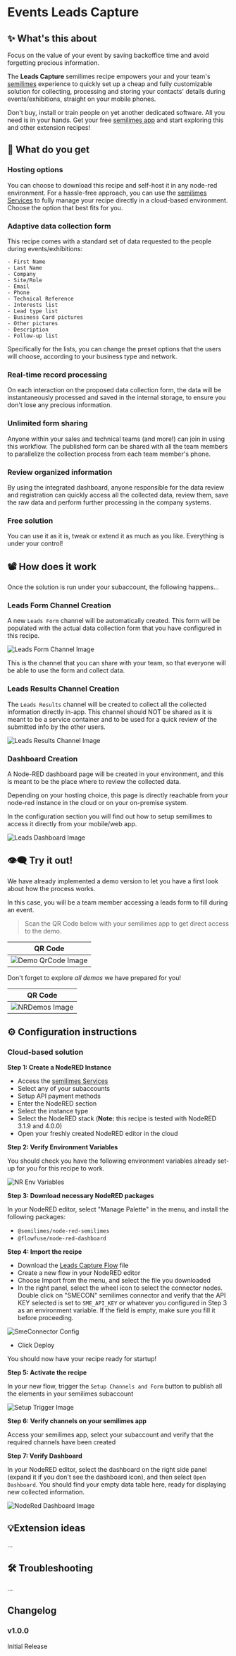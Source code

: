 # Events Leads Capture

## ✨ What's this about

Focus on the value of your event by saving backoffice time and avoid forgetting precious information.

The **Leads Capture** semilimes recipe empowers your and your team's [semilimes](https://www.semilimes.com) experience to quickly set up a cheap and fully customizable solution for collecting, processing and storing your contacts' details during events/exhibitions, straight on your mobile phones.

Don't buy, install or train people on yet another dedicated software. All you need is in your hands. Get your free [semilimes app](https://www.semilimes.com) and start exploring this and other extension recipes!

## 🔎 What do you get

### Hosting options

You can choose to download this recipe and self-host it in any node-red environment. For a hassle-free approach, you can use the [semilimes Services](https://my.semilimes.net) to fully manage your recipe directly in a cloud-based environment. Choose the option that best fits for you.

### Adaptive data collection form

This recipe comes with a standard set of data requested to the people during events/exhibitions:

```
- First Name
- Last Name
- Company
- Site/Role
- Email
- Phone
- Technical Reference
- Interests list
- Lead type list
- Business Card pictures
- Other pictures
- Description
- Follow-up list
```

Specifically for the lists, you can change the preset options that the users will choose, according to your business type and network.

### Real-time record processing

On each interaction on the proposed data collection form, the data will be instantaneously processed and saved in the internal storage, to ensure you don't lose any precious information.

### Unlimited form sharing 

Anyone within your sales and technical teams (and more!) can join in using this workflow. The published form can be shared with all the team members to parallelize the collection process from each team member's phone.

### Review organized information

By using the integrated dashboard, anyone responsible for the data review and registration can quickly access all the collected data, review them, save the raw data and perform further processing in the company systems.

### Free solution

You can use it as it is, tweak or extend it as much as you like. Everything is under your control!

## 📽️ How does it work

Once the solution is run under your subaccount, the following happens...

### Leads Form Channel Creation

A new `Leads Form` channel will be automatically created. This form will be populated with the actual data collection form that you have configured in this recipe.

![Leads Form Channel Image](./images/leadsFormChannel.jpg)

This is the channel that you can share with your team, so that everyone will be able to use the form and collect data.

### Leads Results Channel Creation

The `Leads Results` channel will be created to collect all the collected information directly in-app. This channel should NOT be shared as it is meant to be a service container and to be used for a quick review of the submitted info by the other users.

![Leads Results Channel Image](./images/leadsResultsChannel.jpg)

### Dashboard Creation

A Node-RED dashboard page will be created in your environment, and this is meant to be the place where to review the collected data.

Depending on your hosting choice, this page is directly reachable from your node-red instance in the cloud or on your on-premise system.

In the configuration section you will find out how to setup semilimes to access it directly from your mobile/web app.

![Leads Dashboard Image](./images/leadsDashboard.jpg)

## 👁‍🗨 Try it out!

We have already implemented a demo version to let you have a first look about how the process works.

In this case, you will be a team member accessing a leads form to fill during an event.

> Scan the QR Code below with your semilimes app to get direct access to the demo.

| QR Code |
| --- |
| ![Demo QrCode Image](./images/demo-qrcode.jpg) |


Don't forget to explore *all demos* we have prepared for you!

| QR Code |
| --- |
| ![NRDemos Image](./images/NRDemos-qrcode.jpg) |


## ⚙️ Configuration instructions

### Cloud-based solution

**Step 1: Create a NodeRED Instance**

- Access the [semilimes Services](https://my.semilimes.net)
- Select any of your subaccounts
- Setup API payment methods
- Enter the NodeRED section
- Select the instance type
- Select the NodeRED stack (**Note:** this recipe is tested with NodeRED 3.1.9 and 4.0.0)
- Open your freshly created NodeRED editor in the cloud

**Step 2: Verify Environment Variables**

You should check you have the following environment variables already set-up for you for this recipe to work.

![NR Env Variables](./images/nodeRedEnvVariables.jpg)

**Step 3: Download necessary NodeRED packages**

In your NodeRED editor, select "Manage Palette" in the menu, and install the following packages:

- `@semilimes/node-red-semilimes`
- `@flowfuse/node-red-dashboard`

**Step 4: Import the recipe**

- Download the [Leads Capture Flow](https://github.com/semilimes/leads-collection/blob/main/node-red/leads_capture_flow.json) file
- Create a new flow in your NodeRED editor
- Choose Import from the menu, and select the file you downloaded
- In the right panel, select the wheel icon to select the connector nodes. Double click on "SMECON" semilimes connector and verify that the API KEY selected is set to `SME_API_KEY` or whatever you configured in Step 3 as an environment variable. If the field is empty, make sure you fill it before proceeding.

![SmeConnector Config](./images/smeConnectorConfig.jpg)

- Click Deploy

You should now have your recipe ready for startup!

**Step 5: Activate the recipe**

In your new flow, trigger the `Setup Channels and Form` button to publish all the elements in your semilimes subaccount

![Setup Trigger Image](./images/setupChannelsAndForms.jpg)

**Step 6: Verify channels on your semilimes app**

Access your semilimes app, select your subaccount and verify that the required channels have been created

**Step 7: Verify Dashboard**

In your NodeRED editor, select the dashboard on the right side panel (expand it if you don't see the dashboard icon), and then select `Open Dashboard`. You should find your empty data table here, ready for displaying new collected information.

![NodeRed Dashboard Image](./images/nodeRedDashboard.jpg)


## 💡Extension ideas 

...

## 🛠️ Troubleshooting 

...

## Changelog

### v1.0.0

Initial Release
